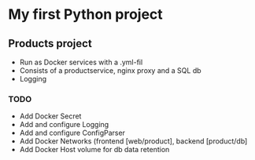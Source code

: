 # My first Python project



## Products project
- Run as Docker services with a .yml-fil
- Consists of a productservice, nginx proxy and a SQL db
- Logging

### TODO
- Add Docker Secret
- Add and configure Logging
- Add and configure ConfigParser
- Add Docker Networks (frontend [web/product], backend [product/db]
- Add Docker Host volume for db data retention
